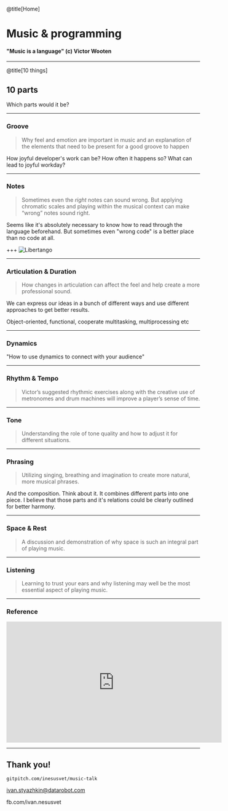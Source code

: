 @title[Home]

# Music & programming

#### "Music is a language" (c) Victor Wooten

---
@title[10 things]
## 10 parts
Which parts would it be?

---
### Groove
> Why feel and emotion are important in music and an explanation of
the elements that need to be present for a good groove to happen

How joyful developer's work can be?
How often it happens so?
What can lead to joyful workday?

---
### Notes
> Sometimes even the _right_ notes can sound wrong.
But applying chromatic scales and playing within the musical context can make
“wrong” notes sound right.

Seems like it's absolutely necessary to know how to read through the language
beforehand. But sometimes even "wrong code" is a better place than no code at all.

+++
![Libertango](https://github.com/inesusvet/music-talk/raw/master/assets/libertango.png)

---
### Articulation & Duration
> How changes in articulation can affect the feel and help create a more
professional sound.

We can express our ideas in a bunch of different ways and use different
approaches to get better results.

Object-oriented, functional, cooperate multitasking, multiprocessing etc

---
### Dynamics
"How to use dynamics to connect with your audience"

---
### Rhythm & Tempo
> Victor’s suggested rhythmic exercises along with the creative use
of metronomes and drum machines will improve a player’s sense of time.

---
### Tone
> Understanding the role of tone quality and how to adjust it for different situations.

---
### Phrasing
> Utilizing singing, breathing and imagination to create more natural, more musical phrases.

And the composition. Think about it. It combines different parts into one piece.
I believe that those parts and it's relations could be clearly outlined for
better harmony.

---
### Space & Rest
> A discussion and demonstration of why space is such an integral part of playing music.

---
### Listening
> Learning to trust your ears and why listening may well be the most essential aspect of playing music.

---
### Reference

<iframe width="560" height="315" src="https://www.youtube.com/embed/3yRMbH36HRE?rel=0" frameborder="0" allow="autoplay; encrypted-media" allowfullscreen></iframe>

---
## Thank you!

`gitpitch.com/inesusvet/music-talk`

ivan.styazhkin@datarobot.com

fb.com/ivan.nesusvet
